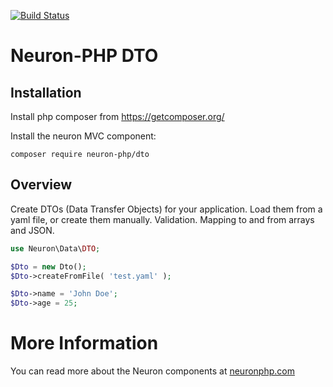 [![Build Status](https://app.travis-ci.com/Neuron-PHP/mvc.svg?token=F8zCwpT7x7Res7J2N4vF&branch=master)](https://app.travis-ci.com/Neuron-PHP/mvc)
# Neuron-PHP DTO

## Installation

Install php composer from https://getcomposer.org/

Install the neuron MVC component:

    composer require neuron-php/dto

## Overview

Create DTOs (Data Transfer Objects) for your application.
Load them from a yaml file, or create them manually.
Validation.
Mapping to and from arrays and JSON.

```php
use Neuron\Data\DTO;

$Dto = new Dto();
$Dto->createFromFile( 'test.yaml' );

$Dto->name = 'John Doe';
$Dto->age = 25;


```
# More Information

You can read more about the Neuron components at [neuronphp.com](http://neuronphp.com)
